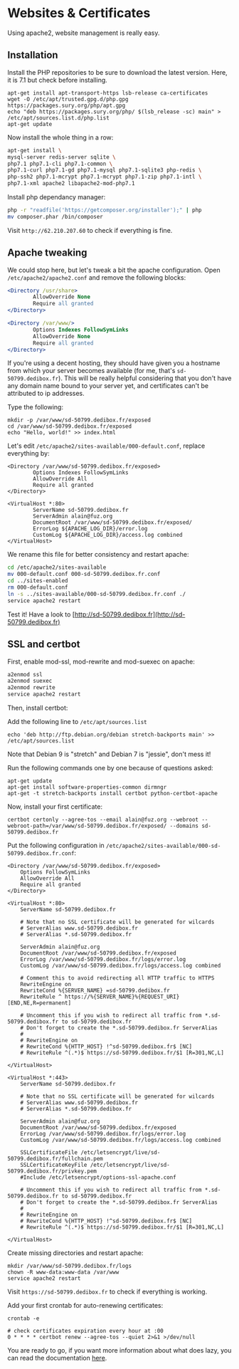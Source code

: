 # Websites & Certificates

Using apache2, website management is really easy.

## Installation

Install the PHP repositories to be sure to download the latest version.
Here, it is 7.1 but check before installing.

```
apt-get install apt-transport-https lsb-release ca-certificates
wget -O /etc/apt/trusted.gpg.d/php.gpg https://packages.sury.org/php/apt.gpg
echo "deb https://packages.sury.org/php/ $(lsb_release -sc) main" > /etc/apt/sources.list.d/php.list
apt-get update
```

Now install the whole thing in a row:

```sh
apt-get install \
mysql-server redis-server sqlite \
php7.1 php7.1-cli php7.1-common \
php7.1-curl php7.1-gd php7.1-mysql php7.1-sqlite3 php-redis \
php-ssh2 php7.1-mcrypt php7.1-mcrypt php7.1-zip php7.1-intl \
php7.1-xml apache2 libapache2-mod-php7.1
```

Install php dependancy manager:

```sh
php -r "readfile('https://getcomposer.org/installer');" | php
mv composer.phar /bin/composer
```

Visit `http://62.210.207.60` to check if everything is fine.

## Apache tweaking

We could stop here, but let's tweak a bit the apache configuration. Open `/etc/apache2/apache2.conf` and remove the following blocks:

```apache
<Directory /usr/share>
        AllowOverride None
    	Require all granted
</Directory>

<Directory /var/www/>
        Options Indexes FollowSymLinks
        AllowOverride None
        Require all granted
</Directory>
```

If you're using a decent hosting, they should have given you a hostname from which your server becomes available (for me, that's `sd-50799.dedibox.fr`). This will be really helpful considering that you don't have any domain name bound to your server yet, and certificates can't be attributed to ip addresses.

Type the following:

```
mkdir -p /var/www/sd-50799.dedibox.fr/exposed
cd /var/www/sd-50799.dedibox.fr/exposed
echo "Hello, world!" >> index.html
```

Let's edit `/etc/apache2/sites-available/000-default.conf`, replace everything by:

```apacheconfig
<Directory /var/www/sd-50799.dedibox.fr/exposed>
        Options Indexes FollowSymLinks
        AllowOverride All
        Require all granted
</Directory>

<VirtualHost *:80>
        ServerName sd-50799.dedibox.fr
        ServerAdmin alain@fuz.org
        DocumentRoot /var/www/sd-50799.dedibox.fr/exposed/
        ErrorLog ${APACHE_LOG_DIR}/error.log
        CustomLog ${APACHE_LOG_DIR}/access.log combined
</VirtualHost>
```

We rename this file for better consistency and restart apache:

```sh
cd /etc/apache2/sites-available
mv 000-default.conf 000-sd-50799.dedibox.fr.conf
cd ../sites-enabled
rm 000-default.conf
ln -s ../sites-available/000-sd-50799.dedibox.fr.conf ./
service apache2 restart
```

Test it! Have a look to [http://sd-50799.dedibox.fr](http://sd-50799.dedibox.fr)

## SSL and certbot

First, enable mod-ssl, mod-rewrite and mod-suexec on apache:

```sh
a2enmod ssl
a2enmod suexec
a2enmod rewrite
service apache2 restart
```

Then, install certbot:

Add the following line to `/etc/apt/sources.list`

```
echo 'deb http://ftp.debian.org/debian stretch-backports main' >> /etc/apt/sources.list 
```

Note that Debian 9 is "stretch" and Debian 7 is "jessie", don't mess it!

Run the following commands one by one because of questions asked:

```
apt-get update
apt-get install software-properties-common dirmngr
apt-get -t stretch-backports install certbot python-certbot-apache
```

Now, install your first certificate:

```
certbot certonly --agree-tos --email alain@fuz.org --webroot --webroot-path=/var/www/sd-50799.dedibox.fr/exposed/ --domains sd-50799.dedibox.fr
```

Put the following configuration in `/etc/apache2/sites-available/000-sd-50799.dedibox.fr.conf`:

```apacheconfig
<Directory /var/www/sd-50799.dedibox.fr/exposed>
    Options FollowSymLinks
    AllowOverride All
    Require all granted
</Directory>

<VirtualHost *:80>
    ServerName sd-50799.dedibox.fr

    # Note that no SSL certificate will be generated for wilcards
    # ServerAlias www.sd-50799.dedibox.fr
    # ServerAlias *.sd-50799.dedibox.fr

    ServerAdmin alain@fuz.org
    DocumentRoot /var/www/sd-50799.dedibox.fr/exposed
    ErrorLog /var/www/sd-50799.dedibox.fr/logs/error.log
    CustomLog /var/www/sd-50799.dedibox.fr/logs/access.log combined

    # Comment this to avoid redirecting all HTTP traffic to HTTPS
    RewriteEngine on
    RewriteCond %{SERVER_NAME} =sd-50799.dedibox.fr
    RewriteRule ^ https://%{SERVER_NAME}%{REQUEST_URI} [END,NE,R=permanent]

    # Uncomment this if you wish to redirect all traffic from *.sd-50799.dedibox.fr to sd-50799.dedibox.fr
    # Don't forget to create the *.sd-50799.dedibox.fr ServerAlias
    #
    # RewriteEngine on
    # RewriteCond %{HTTP_HOST} !^sd-50799.dedibox.fr$ [NC]
    # RewriteRule ^(.*)$ https://sd-50799.dedibox.fr/$1 [R=301,NC,L]

</VirtualHost>

<VirtualHost *:443>
    ServerName sd-50799.dedibox.fr

    # Note that no SSL certificate will be generated for wilcards
    # ServerAlias www.sd-50799.dedibox.fr
    # ServerAlias *.sd-50799.dedibox.fr

    ServerAdmin alain@fuz.org
    DocumentRoot /var/www/sd-50799.dedibox.fr/exposed
    ErrorLog /var/www/sd-50799.dedibox.fr/logs/error.log
    CustomLog /var/www/sd-50799.dedibox.fr/logs/access.log combined

    SSLCertificateFile /etc/letsencrypt/live/sd-50799.dedibox.fr/fullchain.pem
    SSLCertificateKeyFile /etc/letsencrypt/live/sd-50799.dedibox.fr/privkey.pem
    #Include /etc/letsencrypt/options-ssl-apache.conf

    # Uncomment this if you wish to redirect all traffic from *.sd-50799.dedibox.fr to sd-50799.dedibox.fr
    # Don't forget to create the *.sd-50799.dedibox.fr ServerAlias
    #
    # RewriteEngine on
    # RewriteCond %{HTTP_HOST} !^sd-50799.dedibox.fr$ [NC]
    # RewriteRule ^(.*)$ https://sd-50799.dedibox.fr/$1 [R=301,NC,L]

</VirtualHost>
```

Create missing directories and restart apache:

```
mkdir /var/www/sd-50799.dedibox.fr/logs
chown -R www-data:www-data /var/www
service apache2 restart
```

Visit `https://sd-50799.dedibox.fr` to check if everything is working.

Add your first crontab for auto-renewing certificates:

```
crontab -e
```

```cron
# check certificates expiration every hour at :00
0 * * * * certbot renew --agree-tos --quiet 2>&1 >/dev/null
```

You are ready to go, if you want more information about what does lazy, you
can read the documentation [here](website.md).
